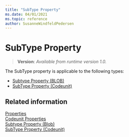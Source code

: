 ```yaml
---
title: "SubType Property"
ms.date: 04/01/2021
ms.topic: reference
author: SusanneWindfeldPedersen
---
```


# SubType Property    
> **Version**: _Available from runtime version 1.0._
  
The SubType property is applicable to the following types:

- [Subtype Property (BLOB)](devenv-subtype-blob-property.md)  
- [SubType Property (Codeunit)](devenv-subtype-codeunit-property.md)   

## Related information  

[Properties](devenv-properties.md)  
[Codeunit Properties](devenv-codeunit-properties.md)  
[Subtype Property (Blob)](devenv-subtype-blob-property.md)  
[SubType Property (Codeunit)](devenv-subtype-codeunit-property.md)     

